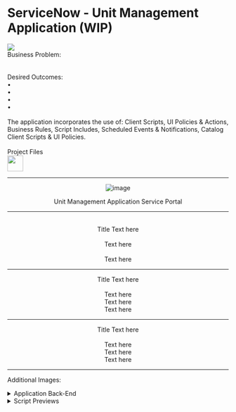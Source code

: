 # ServiceNow - Unit Management Application (WIP)
<head>
<img src="https://i.imgur.com/7QRgjtj.png"></img>
<br>
Business Problem:
<br>
<br>
<br>
Desired Outcomes:
<br>• 
<br>•
<br>• 
<br>•

<br>
<br>
The application incorporates the use of: Client Scripts, UI Policies & Actions, Business Rules, Script Includes, Scheduled Events & Notifications, Catalog Client Scripts & UI Policies.
<br> 
<br>
Project Files <br>
<a href="https://gitlab.com/davidbkingjr/unit-management-application"><img src="https://docs.gitlab.com/ee/user/img/markdown_logo.png" width="36" height="36" /></a>

</head>

<div align="center">
<hr>

![image](https://github.com/davidbkingjr/sn-uma-application/assets/117994855/3f04d491-260d-41c9-95d1-46a61fca07dc)

Unit Management Application Service Portal
<hr>
  


<img src=""> <br>
<br>
Title Text here <br>
<br>Text here <br>
<br>Text here
<hr>

<img src=""> 
<br>
Title Text here <br>
<br>Text here 
<br>Text here
<br>Text here
<hr>

<img src=""> 
<br>
Title Text here <br>
<br>Text here 
<br>Text here
<br>Text here
<hr>


</div>

Additional Images:
<details>
  <summary>Application Back-End</summary>
  <img src="image-url" name="image-name">
  <img src="image-url" name="image-name">
  <img src="image-url" name="image-name">
</details>
<details>
  <summary>Script Previews</summary>
  <img src="image-url" name="image-name">
  <img src="image-url" name="image-name">
  <img src="image-url" name="image-name">
</details>
<!-- <br><a href="">Tables</a>
<br><a href="">Scripts</a>
<br><a href="">WIP</a>
